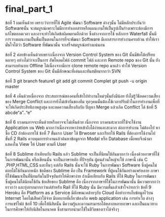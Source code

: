 # final_part_1
ข้อที่ 1 
ผมเห็นด้วย เพราะว่าการที่ใช้  Agile พัฒนา Software ต่างๆนั้น ไม่มีหลักประกันว่า Softwareนั้น จะสมบูรณ์เพราะไม่มีการทำเอกสารหรือแผนงานให้เป็นรูปเป็นร่างเพราะต้องมีการแก้ไขตลอดเวลา และอาจะทำให้เกิดข้อผิดพลาดอีกด้วย ซึ่งต่างจากการใช้ หลักการ Waterfall นั้นมีการวางแผนงานเป็นขั้นเป็นตอนในการที่จะพัฒนา Software มีเอกสารการทำงานครบถ้วน ทำให้เรามั่นใจได้ว่า Software ที่พัฒนานั้น จะเสร็จสมบูรณ์อย่างแน่นอน

ข้อที่ 2 
ค่อยข้างเห็นด้วยเพราะเนื่องจาก Version Control System ของ Git นั้นมีข้อได้เปรียบหลายๆ อย่างไม่ว่าจะเป็นการ   อัพโหลดไฟล์ commit ไฟล์ และการ Remote repo ของ Git นั้น ยังสามารถทำแบบ Offline ได้เนื่องจากมีการ 
clone remote repo มาแล้ว ทำให้ Version Control System ของ Git นั้นมีลักษณะที่เด่นและทันสมัยมากกว่า SVN

ข้อที่ 3
git branch feature1
git add 
git commit Complet
git push -u origin master

ข้อที่ 4 
	เห็นด้วยเนื่องจาก ประสบการณ์ของคนที่เข้าไปทำงานใหม่ๆนั้นยังมีน้อย ยังไม่รู้วิธีลดความเสี่ยงของ Merge Conflict และการยังไม่เข้ากันของทีม ทุกๆคนนั้นต้องใช้เวลาปรับตัวในการทำงานเพื่อที่จะให้เกิดประสิทธิภาพสูงสุด และลดความเสี่ยงกับกับ ปัญหา Merge แล้วเกิด Conflict ได้
ข้อที่ 5
abcde“a”..“e”

ข้อที่ 6 
	บางคนอาจจะเห็นด้วยหรืออาจจะไม่เห็นด้วย เนื่องจาก บางคนสะดวกที่ใช้จะใช้งาน Application บน Web มากกว่าเนื่องจากหาง่ายเข้าถึงได้ง่ายและสะดวก ต่อการทำงาน ไม่ต้องไป หาซื้อ CD ถ้าต้องการใช้
ข้อที่ 7
	ขั้นแรก User ใช้  Brwoser และเรียกใช้ Rails ที่ต้องการใช้งานไป ขั้นที่ 2 Rails ควบคุมการทำงานแล้วค้นหาข้อมูลจาก Modal หรือ Database เมื่อพบจึงนำมาแสดงใน View ให้ User ตามที่ User 
	

ข้อที่ 8 
	Sublime ถ้าเทียบกับ Rails แล้ว Sublime จะเป็นที่นิยมใช้กันมากกว่า เนื่องด้วยภาษาที่ใช้ในการพัฒนานั้น หรือเขียนนั้น จะเป็นภาษาหลัก ที่ปัจจุบัน ผู้คนส่วนใหญ่จะใช้ ภาษานี้ เช่น C ,PHP,HTML,CSS และอื่นๆ แต่กับ Rails นั้นจะใช้ Ruby ในการพัฒนา Software ซึ่งผู้คนไม่ค่อยได้ใช้กันมากหนัก
	ข้อดีของ Sublime คือ เป็น Framework ที่ผู้คนใช้กันอย่างแพร่หลาย ภาษาที่ใช้พัฒนาเป็นที่นิยมกันในปัจจุบันทำให้ศึกษาง่าย ถ้าเมื่อเทียบกับ Rails ที่ใช้ Ruby ในการพัฒนา ซึ่งผู้คนไม่ได้นิยมใช้กัน
	ข้อเสียของ Sublime คือ เนื่องจากภาษาที่ใช้ในการพัฒนานั้น มีความยากกว่า ยาวกว่า และยุ่งยากมากกว่าแต่สำหรับ Rail ที่ใช้ Ruby นั้น มีความสั้นแล้วเข้าใจง่ายกว่า 
ข้อที่ 9
	Heroku คือ Platform as a Service มีลักษณะคล้ายๆกับ Cloud คือทำการเก็บข้อมูลไว้บน Internet โดยไม่เสียค่าใช้จ่าย มีบทบาทที่เกี่ยวข้องกับ web application เช่น การทำเว็บ ต่างๆ การแชร์ไฟล์
ข้อที่ 10
	เพื่อให้นิสิตนั้น มีความรู้และความสามารถได้หลากหลายภาษา และเป็นแนวทางในการศึกษาให้กับนิสิตในอนาคต ซึ่งสามารถนำมาใช้ในชีวิตของเราได้จริงๆ




